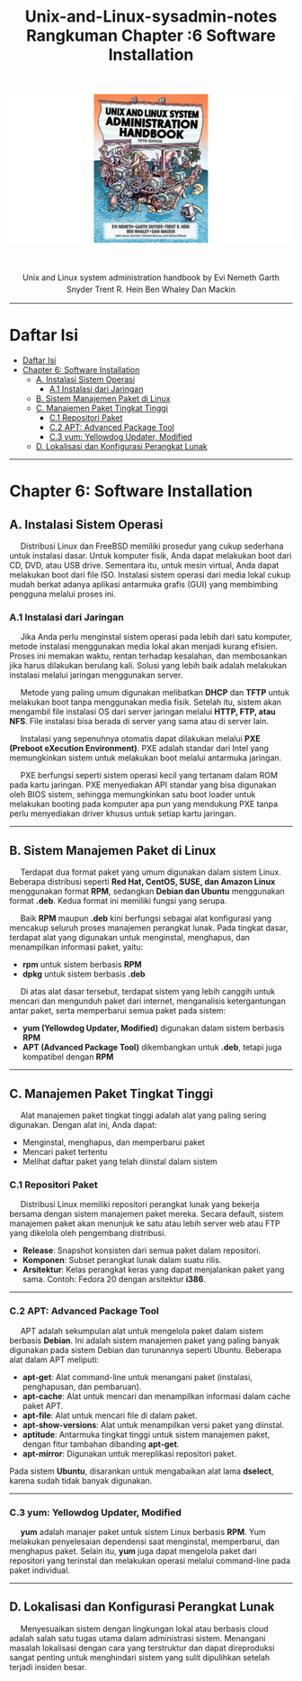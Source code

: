 <div align="center">
  <h1 style="font-weight: bold"> Unix-and-Linux-sysadmin-notes <br> Rangkuman Chapter :6 Software Installation</h1>
</div>
<br />
<br />
<div align="center">
  <img src="assets/img/cover-book-unix-linux-sysadmin/cover_book_unix_linux_administration_handbook.png" alt="cover_book_unix_linux_administration_handbook.png">
</div>
<br />
<br />
<div align="center">
  <p style="line-height: 1.5"> Unix and Linux system administration handbook by Evi Nemeth Garth Snyder Trent R. Hein Ben Whaley Dan Mackin</h3>
  <p>
</div>

---
# Daftar Isi
- [Daftar Isi](#daftar-isi)
- [Chapter 6: Software Installation](#chapter-6-software-installation)
  - [A. Instalasi Sistem Operasi](#a-instalasi-sistem-operasi)
    - [A.1 Instalasi dari Jaringan](#a1-instalasi-dari-jaringan)
  - [B. Sistem Manajemen Paket di Linux](#b-sistem-manajemen-paket-di-linux)
  - [C. Manajemen Paket Tingkat Tinggi](#c-manajemen-paket-tingkat-tinggi)
    - [C.1 Repositori Paket](#c1-repositori-paket)
    - [C.2 APT: Advanced Package Tool](#c2-apt-advanced-package-tool)
    - [C.3 yum: Yellowdog Updater, Modified](#c3-yum-yellowdog-updater-modified)
  - [D. Lokalisasi dan Konfigurasi Perangkat Lunak](#d-lokalisasi-dan-konfigurasi-perangkat-lunak)


---

# Chapter 6: Software Installation

## A. Instalasi Sistem Operasi

&nbsp;&nbsp;&nbsp;&nbsp; Distribusi Linux dan FreeBSD memiliki prosedur yang cukup sederhana untuk instalasi dasar. Untuk komputer fisik, Anda dapat melakukan boot dari CD, DVD, atau USB drive. Sementara itu, untuk mesin virtual, Anda dapat melakukan boot dari file ISO. Instalasi sistem operasi dari media lokal cukup mudah berkat adanya aplikasi antarmuka grafis (GUI) yang membimbing pengguna melalui proses ini.

### A.1 Instalasi dari Jaringan

&nbsp;&nbsp;&nbsp;&nbsp; Jika Anda perlu menginstal sistem operasi pada lebih dari satu komputer, metode instalasi menggunakan media lokal akan menjadi kurang efisien. Proses ini memakan waktu, rentan terhadap kesalahan, dan membosankan jika harus dilakukan berulang kali. Solusi yang lebih baik adalah melakukan instalasi melalui jaringan menggunakan server.

&nbsp;&nbsp;&nbsp;&nbsp; Metode yang paling umum digunakan melibatkan **DHCP** dan **TFTP** untuk melakukan boot tanpa menggunakan media fisik. Setelah itu, sistem akan mengambil file instalasi OS dari server jaringan melalui **HTTP, FTP, atau NFS**. File instalasi bisa berada di server yang sama atau di server lain.

&nbsp;&nbsp;&nbsp;&nbsp; Instalasi yang sepenuhnya otomatis dapat dilakukan melalui **PXE (Preboot eXecution Environment)**. PXE adalah standar dari Intel yang memungkinkan sistem untuk melakukan boot melalui antarmuka jaringan.

&nbsp;&nbsp;&nbsp;&nbsp; PXE berfungsi seperti sistem operasi kecil yang tertanam dalam ROM pada kartu jaringan. PXE menyediakan API standar yang bisa digunakan oleh BIOS sistem, sehingga memungkinkan satu boot loader untuk melakukan booting pada komputer apa pun yang mendukung PXE tanpa perlu menyediakan driver khusus untuk setiap kartu jaringan.

---

## B. Sistem Manajemen Paket di Linux

&nbsp;&nbsp;&nbsp;&nbsp; Terdapat dua format paket yang umum digunakan dalam sistem Linux. Beberapa distribusi seperti **Red Hat, CentOS, SUSE, dan Amazon Linux** menggunakan format **RPM**, sedangkan **Debian dan Ubuntu** menggunakan format **.deb**. Kedua format ini memiliki fungsi yang serupa.

&nbsp;&nbsp;&nbsp;&nbsp; Baik **RPM** maupun **.deb** kini berfungsi sebagai alat konfigurasi yang mencakup seluruh proses manajemen perangkat lunak. Pada tingkat dasar, terdapat alat yang digunakan untuk menginstal, menghapus, dan menampilkan informasi paket, yaitu:

- **rpm** untuk sistem berbasis **RPM**
- **dpkg** untuk sistem berbasis **.deb**

&nbsp;&nbsp;&nbsp;&nbsp; Di atas alat dasar tersebut, terdapat sistem yang lebih canggih untuk mencari dan mengunduh paket dari internet, menganalisis ketergantungan antar paket, serta memperbarui semua paket pada sistem:

- **yum (Yellowdog Updater, Modified)** digunakan dalam sistem berbasis **RPM**
- **APT (Advanced Package Tool)** dikembangkan untuk **.deb**, tetapi juga kompatibel dengan **RPM**

---

## C. Manajemen Paket Tingkat Tinggi

&nbsp;&nbsp;&nbsp;&nbsp; Alat manajemen paket tingkat tinggi adalah alat yang paling sering digunakan. Dengan alat ini, Anda dapat:

- Menginstal, menghapus, dan memperbarui paket
- Mencari paket tertentu
- Melihat daftar paket yang telah diinstal dalam sistem

### C.1 Repositori Paket

&nbsp;&nbsp;&nbsp;&nbsp; Distribusi Linux memiliki repositori perangkat lunak yang bekerja bersama dengan sistem manajemen paket mereka. Secara default, sistem manajemen paket akan menunjuk ke satu atau lebih server web atau FTP yang dikelola oleh pengembang distribusi.

- **Release**: Snapshot konsisten dari semua paket dalam repositori.
- **Komponen**: Subset perangkat lunak dalam suatu rilis.
- **Arsitektur**: Kelas perangkat keras yang dapat menjalankan paket yang sama. Contoh: Fedora 20 dengan arsitektur **i386**.

---

### C.2 APT: Advanced Package Tool

&nbsp;&nbsp;&nbsp;&nbsp; APT adalah sekumpulan alat untuk mengelola paket dalam sistem berbasis **Debian**. Ini adalah sistem manajemen paket yang paling banyak digunakan pada sistem Debian dan turunannya seperti Ubuntu. Beberapa alat dalam APT meliputi:

- **apt-get**: Alat command-line untuk menangani paket (instalasi, penghapusan, dan pembaruan).
- **apt-cache**: Alat untuk mencari dan menampilkan informasi dalam cache paket APT.
- **apt-file**: Alat untuk mencari file di dalam paket.
- **apt-show-versions**: Alat untuk menampilkan versi paket yang diinstal.
- **aptitude**: Antarmuka tingkat tinggi untuk sistem manajemen paket, dengan fitur tambahan dibanding **apt-get**.
- **apt-mirror**: Digunakan untuk mereplikasi repositori paket.

Pada sistem **Ubuntu**, disarankan untuk mengabaikan alat lama **dselect**, karena sudah tidak banyak digunakan.

---

### C.3 yum: Yellowdog Updater, Modified

&nbsp;&nbsp;&nbsp;&nbsp; **yum** adalah manajer paket untuk sistem Linux berbasis **RPM**. Yum melakukan penyelesaian dependensi saat menginstal, memperbarui, dan menghapus paket. Selain itu, **yum** juga dapat mengelola paket dari repositori yang terinstal dan melakukan operasi melalui command-line pada paket individual.

---

## D. Lokalisasi dan Konfigurasi Perangkat Lunak

&nbsp;&nbsp;&nbsp;&nbsp; Menyesuaikan sistem dengan lingkungan lokal atau berbasis cloud adalah salah satu tugas utama dalam administrasi sistem. Menangani masalah lokalisasi dengan cara yang terstruktur dan dapat direproduksi sangat penting untuk menghindari sistem yang sulit dipulihkan setelah terjadi insiden besar.